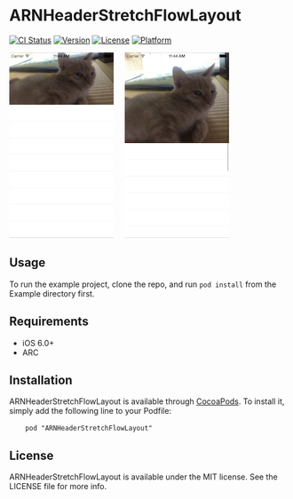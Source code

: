 # ARNHeaderStretchFlowLayout

[![CI Status](http://img.shields.io/travis/xxxAIRINxxx/ARNHeaderStretchFlowLayout.svg?style=flat)](https://travis-ci.org/xxxAIRINxxx/ARNHeaderStretchFlowLayout)
[![Version](https://img.shields.io/cocoapods/v/ARNHeaderStretchFlowLayout.svg?style=flat)](http://cocoadocs.org/docsets/ARNHeaderStretchFlowLayout)
[![License](https://img.shields.io/cocoapods/l/ARNHeaderStretchFlowLayout.svg?style=flat)](http://cocoadocs.org/docsets/ARNHeaderStretchFlowLayout)
[![Platform](https://img.shields.io/cocoapods/p/ARNHeaderStretchFlowLayout.svg?style=flat)](http://cocoadocs.org/docsets/ARNHeaderStretchFlowLayout)

![screenshot1](https://github.com/xxxAIRINxxx/ARNHeaderStretchFlowLayout/blob/master/Screenshots/image1.png) &nbsp;&nbsp;&nbsp; ![screenshot2](https://github.com/xxxAIRINxxx/ARNHeaderStretchFlowLayout/blob/master/Screenshots/image2.png)

## Usage

To run the example project, clone the repo, and run `pod install` from the Example directory first.

## Requirements

* iOS 6.0+
* ARC

## Installation

ARNHeaderStretchFlowLayout is available through [CocoaPods](http://cocoapods.org). To install
it, simply add the following line to your Podfile:

````
    pod "ARNHeaderStretchFlowLayout"
````

## License

ARNHeaderStretchFlowLayout is available under the MIT license. See the LICENSE file for more info.
